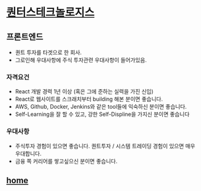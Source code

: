 # [퀀터스테크놀로지스](https://www.wanted.co.kr/wd/140492)
## **프론트엔드**

 - 퀀트 투자를 타겟으로 한 회사.
 - 그로인해 우대사항에 주식 투자관련 우대사항이 들어가있음.

### 자격요건
  - React 개발 경력 1년 이상 (혹은 그에 준하는 실력을 가진 신입)
  - React로 웹사이트를 스크래치부터 building 해본 분이면 좋습니다.
  - AWS, Github, Docker, Jenkins와 같은 tool들에 익숙하신 분이면 좋습니다.
  - Self-Learning을 잘 할 수 있고, 강한 Self-Displine을 가지신 분이면 좋습니다

### 우대사항
  - 주식투자 경험이 있으면 좋습니다. 퀀트투자 / 시스템 트레이딩 경험이 있으면 매우 우대합니다.
  - 금융 쪽 커리어를 쌓고싶으신 분이면 좋습니다.

## [home](/4%ED%9A%8C%EC%B0%A8_%EA%B9%80%EA%B1%B4%ED%9D%AC/4%ED%9A%8C%EC%B0%A8_%EA%B9%80%EA%B1%B4%ED%9D%AC.md)
